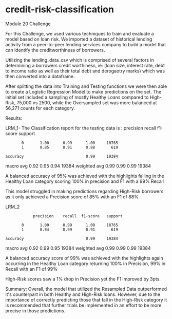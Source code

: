 # credit-risk-classification
Module 20 Challenge

For this Challenge, we used various techniques to train and evaluate a model based on loan risk. We imported a dataset of historical lending activity from a peer-to-peer lending services company to build a model that can identify the creditworthiness of borrowers.

Utilizing the lending_data_csv which is comprised of several factors in determining a borrowers credit worthiness, ie: (loan size, interest rate, debt to income ratio as well as their total debt and derogaotry marks) which was then converted into a dataframe.

After splitting the data into Training and Testing functions we were then able to create a Logistic Regression Model to make predictions on the set. The initial set included a sampling of mostly Healthy Loans compared to High-Risk, 75,000 vs 2500, while the Oversampled set was more balanced at 56,271 counts for each category.

Results:

LRM_1-
 The Classification report for the testing data is :
              precision    recall  f1-score   support

           0       1.00      0.99      1.00     18765
           1       0.85      0.91      0.88       619

    accuracy                           0.99     19384
   macro avg       0.92      0.95      0.94     19384
weighted avg       0.99      0.99      0.99     19384

 
 
 
 A balanced accuracy of 95% was achieved with the highlights falling in the Healthy Loan category scoring 100% in precision and F1 with a 99% Recall

 This model struggled in making predictions regarding High-Risk borrowers as it only achieved a Precision score of 85% with an F1 of 88%


 LRM_2

                precision    recall  f1-score   support

           0       1.00      0.99      1.00     18765
           1       0.84      0.99      0.91       619

    accuracy                           0.99     19384
   macro avg       0.92      0.99      0.95     19384
weighted avg       0.99      0.99      0.99     19384


A balanced accuracy score of 99% was achieved with the highlights again occurring in the Healthy Loan category returning 100% in Precision, 99% in Recall with an F1 of 99%

High-Risk scores saw a 1% drop in Precision yet the F1 improved by 3pts.



Summary: Overall, the model that utilized the Resampled Data outperformed it's counterpart in both Healthy and High-Risk loans. However, due to the importance of correctly predicting those that fall in the High-Risk category it is recommended that further trials be implemented in an effort to be more precise in those predictions.




